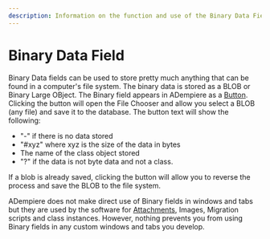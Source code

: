 ```yaml
---
description: Information on the function and use of the Binary Data Field
---
```


# Binary Data Field

Binary Data fields can be used to store pretty much anything that can be found in a computer's file system. The binary data is stored as a BLOB or Binary Large OBject. The Binary field appears in ADempiere as a [Button](button-field.md). Clicking the button will open the File Chooser and allow you select a BLOB \(any file\) and save it to the database. The button text will show the following:

* "-" if there is no data stored
* "\#xyz" where xyz is the size of the data in bytes
* The name of the class object stored
* "?" if the data is not byte data and not a class.

If a blob is already saved, clicking the button will allow you to reverse the process and save the BLOB to the file system.

ADempiere does not make direct use of Binary fields in windows and tabs but they are used by the software for [Attachments](http://wiki.adempiere.net/Attachment), Images, Migration scripts and class instances. However, nothing prevents you from using Binary fields in any custom windows and tabs you develop.

